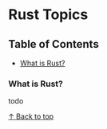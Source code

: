 # Rust Topics

## Table of Contents
- [What is Rust?](#what-is-rust)

### What is Rust?

todo

[↑ Back to top](#rust-topics)


